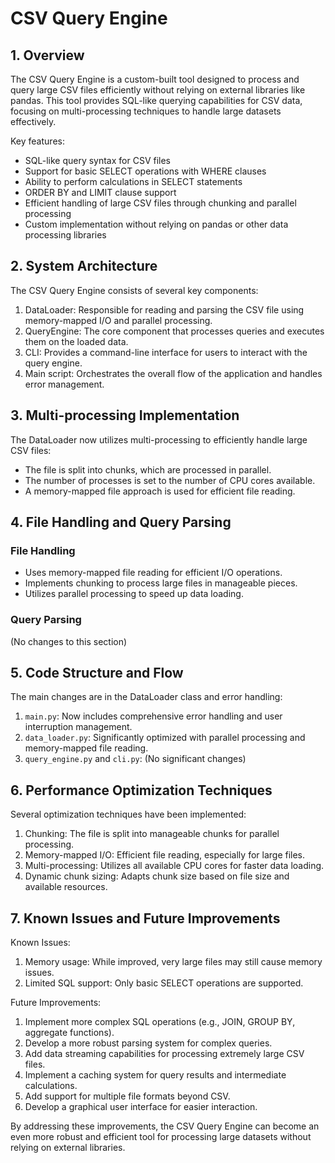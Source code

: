 # CSV Query Engine

## 1. Overview

The CSV Query Engine is a custom-built tool designed to process and query large CSV files efficiently without relying on external libraries like pandas. This tool provides SQL-like querying capabilities for CSV data, focusing on multi-processing techniques to handle large datasets effectively.

Key features:
- SQL-like query syntax for CSV files
- Support for basic SELECT operations with WHERE clauses
- Ability to perform calculations in SELECT statements
- ORDER BY and LIMIT clause support
- Efficient handling of large CSV files through chunking and parallel processing
- Custom implementation without relying on pandas or other data processing libraries

## 2. System Architecture

The CSV Query Engine consists of several key components:
1. DataLoader: Responsible for reading and parsing the CSV file using memory-mapped I/O and parallel processing.
2. QueryEngine: The core component that processes queries and executes them on the loaded data.
3. CLI: Provides a command-line interface for users to interact with the query engine.
4. Main script: Orchestrates the overall flow of the application and handles error management.

## 3. Multi-processing Implementation

The DataLoader now utilizes multi-processing to efficiently handle large CSV files:
- The file is split into chunks, which are processed in parallel.
- The number of processes is set to the number of CPU cores available.
- A memory-mapped file approach is used for efficient file reading.

## 4. File Handling and Query Parsing

### File Handling
- Uses memory-mapped file reading for efficient I/O operations.
- Implements chunking to process large files in manageable pieces.
- Utilizes parallel processing to speed up data loading.

### Query Parsing
(No changes to this section)

## 5. Code Structure and Flow

The main changes are in the DataLoader class and error handling:
1. `main.py`: Now includes comprehensive error handling and user interruption management.
2. `data_loader.py`: Significantly optimized with parallel processing and memory-mapped file reading.
3. `query_engine.py` and `cli.py`: (No significant changes)

## 6. Performance Optimization Techniques

Several optimization techniques have been implemented:
1. Chunking: The file is split into manageable chunks for parallel processing.
2. Memory-mapped I/O: Efficient file reading, especially for large files.
3. Multi-processing: Utilizes all available CPU cores for faster data loading.
4. Dynamic chunk sizing: Adapts chunk size based on file size and available resources.

## 7. Known Issues and Future Improvements

Known Issues:
1. Memory usage: While improved, very large files may still cause memory issues.
2. Limited SQL support: Only basic SELECT operations are supported.

Future Improvements:
1. Implement more complex SQL operations (e.g., JOIN, GROUP BY, aggregate functions).
2. Develop a more robust parsing system for complex queries.
3. Add data streaming capabilities for processing extremely large CSV files.
4. Implement a caching system for query results and intermediate calculations.
5. Add support for multiple file formats beyond CSV.
6. Develop a graphical user interface for easier interaction.

By addressing these improvements, the CSV Query Engine can become an even more robust and efficient tool for processing large datasets without relying on external libraries.